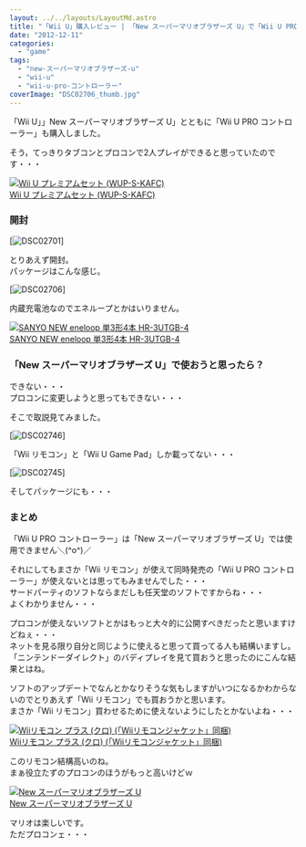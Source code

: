 ```yaml
---
layout: ../../layouts/LayoutMd.astro
title: "「Wii U」購入レビュー | 「New スーパーマリオブラザーズ U」で「Wii U PRO コントローラー」が使えない！？"
date: "2012-12-11"
categories: 
  - "game"
tags: 
  - "new-スーパーマリオブラザーズ-u"
  - "wii-u"
  - "wii-u-pro-コントローラー"
coverImage: "DSC02706_thumb.jpg"
---
```


「Wii U」」New スーパーマリオブラザーズ U」とともに「Wii U PRO コントローラー」も購入しました。

そう，てっきりタブコンとプロコンで2人プレイができると思っていたのです・・・

[![Wii U プレミアムセット (WUP-S-KAFC)](/archive/images/416M011NOXL._SL160_.jpg)  
Wii U プレミアムセット (WUP-S-KAFC)  
](https://www.amazon.co.jp/exec/obidos/ASIN/B009K1ECXQ/mizuka123-22/ref=nosim)

### 開封

[![DSC02701](/archive/images/DSC02701_thumb.jpg "DSC02701")]

とりあえず開封。  
パッケージはこんな感じ。

[![DSC02706](/archive/images/DSC02706_thumb.jpg "DSC02706")]

内蔵充電池なのでエネループとかはいりません。

[![SANYO NEW eneloop 単3形4本 HR-3UTGB-4](/archive/images/512G0b4MzFL._SL160_.jpg)  
SANYO NEW eneloop 単3形4本 HR-3UTGB-4  
](https://www.amazon.co.jp/exec/obidos/ASIN/B005V9XP5M/mizuka123-22/ref=nosim)

### 「New スーパーマリオブラザーズ U」で使おうと思ったら？

できない・・・  
プロコンに変更しようと思ってもできない・・・

そこで取説見てみました。

[![DSC02746](/archive/images/DSC02746_thumb.jpg "DSC02746")]

「Wii リモコン」と「Wii U Game Pad」しか載ってない・・・

[![DSC02745](/archive/images/DSC02745_thumb.jpg "DSC02745")]

そしてパッケージにも・・・

### まとめ

「Wii U PRO コントローラー」は「New スーパーマリオブラザーズ U」では使用できません＼(^o^)／

それにしてもまさか「Wii リモコン」が使えて同時発売の「Wii U PRO コントローラー」が使えないとは思ってもみませんでした・・・  
サードパーティのソフトならまだしも任天堂のソフトですからね・・・  
よくわかりません・・・

プロコンが使えないソフトとかはもっと大々的に公開すべきだったと思いますけどねぇ・・・  
ネットを見る限り自分と同じように使えると思って買ってる人も結構いますし。  
「ニンテンドーダイレクト」のバディプレイを見て買おうと思ったのにこんな結果とはね。

ソフトのアップデートでなんとかなりそうな気もしますがいつになるかわからないのでとりあえず「Wii リモコン」でも買おうかと思います。  
まさか「Wii リモコン」買わせるために使えないようにしたとかないよね・・・

[![Wiiリモコン プラス (クロ) (「Wiiリモコンジャケット」同梱)](/archive/images/31WqMrhC30L._SL160_.jpg)  
Wiiリモコン プラス (クロ) (「Wiiリモコンジャケット」同梱)  
](https://www.amazon.co.jp/exec/obidos/ASIN/B0046EC9YQ/mizuka123-22/ref=nosim)

このリモコン結構高いのね。  
まぁ役立たずのプロコンのほうがもっと高いけどｗ

[![New スーパーマリオブラザーズ U](/archive/images/51McETwqh8L._SL160_.jpg)  
New スーパーマリオブラザーズ U  
](https://www.amazon.co.jp/exec/obidos/ASIN/B009AP2MAW/mizuka123-22/ref=nosim)

マリオは楽しいです。  
ただプロコンェ・・・
